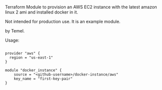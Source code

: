 Terraform Module to provision an AWS EC2 instance with the latest amazon linux 2 ami and installed docker in it.

Not intended for production use. It is an example module.

by  Temel.

Usage:

```hcl

provider "aws" {
  region = "us-east-1"
}

module "docker_instance" {
    source = "<github-username>/docker-instance/aws"
    key_name = "first-key-pair"
}